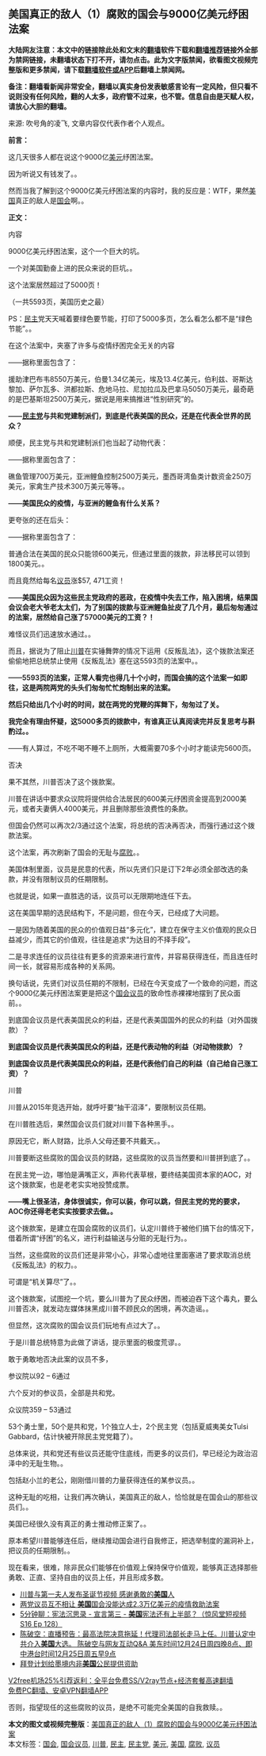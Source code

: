  <h2>美国真正的敌人（1）腐败的国会与9000亿美元纾困法案</h2> <p class="notice"><b>大陆网友注意：本文中的链接除此处和文末的<a href="https://github.com/bannedbook/fanqiang" >翻墙</a>软件下载和<a href="https://github.com/killgcd/justmysocks/blob/master/README.md">翻墙推荐</a>链接外全部为禁网链接，未翻墙状态下打不开，请勿点击。此为文字版禁闻，欲看图文视频完整版和更多禁闻，请下载<a href="https://github.com/bannedbook/fanqiang">翻墙软件或APP</a>后翻墙上禁闻网。</p><p>备注：翻墙看新闻非常安全，翻墙以真实身份发表敏感言论有一定风险，但只看不说则没有任何风险，翻的人太多，政府管不过来，也不管。信息自由是天赋人权，请放心大胆的翻墙。</b></p>  <div class="entry"> <p></p> <p>来源: 吹号角的凌飞, 文章内容仅代表作者个人观点。</p> <p><strong style="font-weight: 600;">前言：</strong></p> <p>这几天很多人都在说这个9000亿<a href="https://www.bannedbook.org/bnews/tag/%e7%be%8e%e5%85%83/" class="st_tag internal_tag" rel="tag" title="标签 美元 下的日志">美元</a>纾困法案。</p> <p>因为听说又有钱发了。。</p> <p>然而当我了解到这个9000亿美元纾困法案的内容时，我的反应是：WTF，果然<a href="https://www.bannedbook.org/bnews/tag/%e7%be%8e%e5%9b%bd/" class="st_tag internal_tag" rel="tag" title="标签 美国 下的日志">美国</a>真正的敌人是<a href="https://www.bannedbook.org/bnews/tag/%e5%9b%bd%e4%bc%9a/" class="st_tag internal_tag" rel="tag" title="标签 国会 下的日志">国会</a>啊。。</p> <p><strong style="font-weight: 600;">正文</strong><strong style="font-weight: 600;">：</strong></p> <p>内容</p> <p>9000亿美元纾困法案，这个一个巨大的坑。</p> <p>一个对美国勤奋上进的民众来说的巨坑。。</p> <p>这个法案居然超过了5000页！</p> <p>（一共5593页，美国历史之最）</p> <p>PS：<a href="https://www.bannedbook.org/bnews/tag/%e6%b0%91%e4%b8%bb/" class="st_tag internal_tag" rel="tag" title="标签 民主 下的日志">民主</a>党天天喊着要绿色要节能，打印了5000多页，怎么看怎么都不是“绿色节能”。。</p> <p>在这个法案中，夹塞了许多与疫情纾困完全无关的内容</p> <p>——据称里面包含了：</p> <p>援助津巴布韦8550万美元，伯曼1.34亿美元，埃及13.4亿美元，伯利兹、哥斯达黎加、萨尔瓦多、洪都拉斯、危地马拉、尼加拉瓜及巴拿马5050万美元，最奇葩的是巴基斯坦2500万美元，据说是用来搞推进“性别研究”的。</p> <p><strong style="font-weight: 600;">——<a href="https://www.bannedbook.org/bnews/tag/%e6%b0%91%e4%b8%bb%e5%85%9a/" class="st_tag internal_tag" rel="tag" title="标签 民主党 下的日志">民主党</a>与共和党建制派们，到底是代表美国的民众，还是在代表全世界的民众？</strong></p>  <p>顺便，民主党与共和党建制派们也当起了动物代表：</p> <p>——据称里面包含了：</p> <p>礁鱼管理700万美元，亚洲鲤鱼控制2500万美元，墨西哥湾鱼类计数资金250万美元，家禽生产技术300万美元等等。。</p> <p><strong style="font-weight: 600;">——美国民众的疫情，与亚洲的鲤鱼有什么关系？</strong></p> <p>更夸张的还在后头：</p> <p>——据称里面包含了：</p> <p>普通合法在美国的民众只能领600美元，但通过里面的拨款，非法移民可以领到1800美元。。</p> <p>而且竟然给每名<a href="https://www.bannedbook.org/bnews/tag/%e8%ae%ae%e5%91%98/" class="st_tag internal_tag" rel="tag" title="标签 议员 下的日志">议员</a>涨$57, 471工资！</p> <p><strong style="font-weight: 600;">——美国民众因为这些民主党政府的恶政，在疫情中失去工作，陷入困境，结果国会议会老大爷老太太们，为了别国的拨款与亚洲鲤鱼扯皮了几个月，最后匆匆通过的法案，居然给自己涨了57000美元的工资？！</strong></p> <p>难怪议员们迅速放水通过。。</p> <p>而且，据说为了阻止<a href="https://www.bannedbook.org/bnews/tag/%e5%b7%9d%e6%99%ae/" class="st_tag internal_tag" rel="tag" title="标签 川普 下的日志">川普</a>在实锤舞弊的情况下运用《反叛乱法》，这个拨款法案还偷偷地把总统禁止使用《反叛乱法》塞在这5593页的法案中。。</p> <p><strong style="font-weight: 600;">——5593页的法案，正常人看完也得几十个小时，而国会搞的这个法案一如即往，这是两院两党的头头们匆匆忙忙炮制出来的法案。</strong></p> <p><strong style="font-weight: 600;">然后只给出几个小时的时间，就在两党的党鞭的挥舞下，匆匆过了关。</strong></p> <p><strong style="font-weight: 600;">我完全有理由怀疑，这5000多页的拨款中，有谁真正认真阅读完并反复思考与斟酌过。。</strong></p> <p>——有人算过，不吃不喝不睡不上厕所，大概需要70多个小时才能读完5600页。</p> <p>否决</p> <p>果不其然，川普否决了这个拨款案。</p>  <p>川普在讲话中要求众议院将提供给合法居民的600美元纾困资金提高到2000美元，或者夫妻俩人4000美元，并且删除那些浪费性的条款。</p> <p>但国会仍然可以再次2/3通过这个法案，将总统的否决再否决，而强行通过这个拨款法案。</p> <p>这个法案，再次刷新了国会的无耻与<a href="https://www.bannedbook.org/bnews/tag/%e8%85%90%e8%b4%a5/" class="st_tag internal_tag" rel="tag" title="标签 腐败 下的日志">腐败</a>。。</p> <p>美国体制里面，议员是民意的代表，所以先贤们只是订下2年必须全部改选的条款，并没有限制议员的任期限制。</p> <p>也就是说，如果一直胜选的话，议员可以无限期地连任下去。</p> <p>这在美国早期的选民结构下，不是问题，但在今天，已经成了大问题。</p> <p>一是因为随着美国的民众的价值观日益“多元化”，建立在保守主义价值观的民众日益减少，而其它的价值观，往往是追求“为达目的不择手段”。</p> <p>二是寻求连任的议员往往有更多的资源来进行宣传，并容易获得连任，而且连任时间一长，就容易形成各种的关系网。</p> <p>换句话说，先贤们对议员任期的不限制，已经在今天变成了一个致命的问题，而这个9000亿美元纾困法案更是把这个<a href="https://www.bannedbook.org/bnews/tag/%e5%9b%bd%e4%bc%9a%e8%ae%ae%e5%91%98/" class="st_tag internal_tag" rel="tag" title="标签 国会议员 下的日志">国会议员</a>的致命性赤裸裸地摆到了民众面前。。</p> <p>到底国会议员是代表美国民众的利益，还是代表美国国外的民众的利益（对外国拨款）？</p> <p><strong style="font-weight: 600;">到底国会议员是代表美国民众的利益，还是代表动物的利益（对动物拨款）？</strong></p> <p><strong style="font-weight: 600;">到底国会议员是代表美国民众的利益，还是代表他们自己的利益（自己给自己涨工资）？</strong></p> <p>川普</p> <p>川普从2015年竞选开始，就呼吁要“抽干沼泽”，要限制议员任期。</p> <p>在川普胜选后，果然国会议员们就对川普下各种黑手。。</p> <p>原因无它，断人财路，比杀人父母还要不共戴天。。</p> <p>川普要断这些腐败的国会议员的财路，这些腐败的议员当然要和川普拼到底了。。</p>  <p>在民主党一边，哪怕是满嘴正义，声称代表草根，要终结美国资本家的AOC，对这个拨款案，也是老老实实地投赞成票。</p> <p><strong style="font-weight: 600;">——嘴上很圣洁，身体很诚实，你可以装，你可以跳，但民主党的党的要求，AOC你还得老老实实按要求去做。。</strong></p> <p>这个拨款案，是建立在国会腐败的议员们，认定川普终于被他们搞下台的情况下，借着所谓“纾困”的名义，进行利益输送与分赃的无耻行为。。</p> <p>当然，这些腐败的议员们还是非常小心，非常心虚地往里面塞进了要求取消总统《反叛乱法》的权力。。</p> <p>可谓是“机关算尽”了。。</p> <p>这个拨款案，试图挖一个坑，要么川普为了民众纾困，而被迫吞下这个毒丸，要么川普否决，就发动左媒体抹黑成川普不顾民众的困境，再次造谣。。</p> <p>但显然，这次腐败的国会议员们玩地有点过大了。。</p> <p>于是川普总统特意为此做了讲话，提示里面的极度荒谬。。</p> <p>敢于勇敢地否决此案的议员不多，</p> <p>参议院以92 – 6通过</p> <p>六个反对的参议员，全部是共和党。</p> <p>众议院359 – 53通过</p> <p>53个勇士里，50个是共和党，1个独立人士，2个民主党（包括夏威夷美女Tulsi Gabbard，估计快被开除民主党党籍了）。</p> <p>总体来说，共和党还有些议员还能守住底线，而更多的议员们，早已经沦为政治沼泽中的无耻生物。。</p> <p>包括赵小兰的老公，刚刚借川普的力量获得连任的某参议员。。</p> <p>这种无耻的吃相，让我们再次确认，美国真正的敌人，恰恰就是在国会山的那些议员们。。</p> <p>美国已经很久没有真正的勇士推动修正案了。。</p>  <p>原本希望川普能够连任后，继续推动国会进行自我修正，把选举制度的漏洞补上，把议员的任期限制。。</p> <p>现在看来，很难，除非民众们能够在价值观上保持保守价值观，能够真正选择那些勇敢、正直、坚持自由的议员上任，并且形成多数。</p> <ul class='op-related-articles' title='相关阅读'> <li><a href='https://www.bannedbook.org/bnews/comments/20201225/1454565.html' target='_blank'>川普与第一夫人发布圣诞节视频 感谢勇敢的<b>美国</b>人</a></li> <li><a href='https://www.bannedbook.org/bnews/bannedvideo/20201225/1454549.html' target='_blank'>两党议员互不相让 <b>美国</b>国会没能达成2.3万亿美元的疫情救助法案</a></li> <li><a href='https://www.bannedbook.org/bnews/bannedvideo/20201225/1454544.html' target='_blank'>5分钟聊：宪法沉思录 - 宣言第三 -  <b>美国</b>宪法还有上半部？（惊风堂短视频 S16 Ep 128）</a></li> <li><a href='https://www.bannedbook.org/bnews/cbnews/20201225/1454520.html' target='_blank'>陈破空：直播预告：最高法院决意拖延！代理司法部长走马上任。川普认定中共介入<b>美国</b>大选。 陈破空与网友互动Q&amp;A 美东时间12月24日周四晚8点、即中港台时间12月25日周五早9点</a></li> <li><a href='https://www.bannedbook.org/bnews/worldnews/20201225/1454518.html' target='_blank'>拜登计划给墨境内非<b>美国</b>公民提供资助</a></li> </ul> <p class="texttj"> <a href="https://github.com/bannedbook/fanqiang/wiki/V2ray%E6%9C%BA%E5%9C%BA" target="_blank">V2free机场25%引荐返利：全平台免费SS/V2ray节点+经济套餐高速翻墙</a><br/> <a href="https://github.com/bannedbook/fanqiang/wiki/%E7%A6%81%E9%97%BB%E7%BD%91%E5%AE%89%E5%8D%93%E7%BF%BB%E5%A2%99%E6%96%B0%E9%97%BBAPP" target="_blank">免费PC翻墙、安卓VPN翻墙APP</a></p><p>否则，指望现任的这些腐败的议员，是绝不可能完全美国的自我救赎。。</p><a name='sharetosocial'></a>       <div><b>本文的图文或视频完整版</b>：<a href='https://www.bannedbook.org/bnews/cbnews/20201225/1454396.html'>美国真正的敌人（1）腐败的国会与9000亿美元纾困法案</a></div>  </div><!--END ENTRY--> <div class="postfooter"> <div>本文标签：<a href="https://www.bannedbook.org/bnews/tag/%e5%9b%bd%e4%bc%9a/" rel="tag">国会</a>, <a href="https://www.bannedbook.org/bnews/tag/%e5%9b%bd%e4%bc%9a%e8%ae%ae%e5%91%98/" rel="tag">国会议员</a>, <a href="https://www.bannedbook.org/bnews/tag/%e5%b7%9d%e6%99%ae/" rel="tag">川普</a>, <a href="https://www.bannedbook.org/bnews/tag/%e6%b0%91%e4%b8%bb/" rel="tag">民主</a>, <a href="https://www.bannedbook.org/bnews/tag/%e6%b0%91%e4%b8%bb%e5%85%9a/" rel="tag">民主党</a>, <a href="https://www.bannedbook.org/bnews/tag/%e7%be%8e%e5%85%83/" rel="tag">美元</a>, <a href="https://www.bannedbook.org/bnews/tag/%e7%be%8e%e5%9b%bd/" rel="tag">美国</a>, <a href="https://www.bannedbook.org/bnews/tag/%e8%85%90%e8%b4%a5/" rel="tag">腐败</a>, <a href="https://www.bannedbook.org/bnews/tag/%e8%ae%ae%e5%91%98/" rel="tag">议员</a></div>  </div><!--END POSTFOOTER--> 
